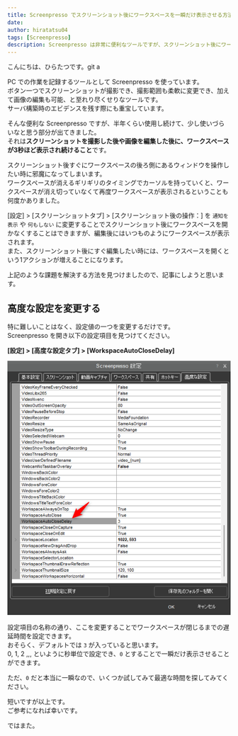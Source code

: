 ```yaml
---
title: Screenpresso でスクリーンショット後にワークスペースを一瞬だけ表示させる方法
date: 
author: hiratatsu04
tags: [Screenpresso]
description: Screenpresso は非常に便利なツールですが、スクリーンショット後にワークスペースが邪魔になってしまうときがあります。この記事ではワークスペースを一瞬だけ表示させる方法について記載します。
---
```


こんにちは、ひらたつです。git a

PC での作業を記録するツールとして Screenpresso を使っています。  
ボタン一つでスクリーンショットが撮影でき、撮影範囲も柔軟に変更でき、加えて画像の編集も可能、と至れり尽くせりなツールです。  
サーバ構築時のエビデンスを残す際にも重宝しています。  

そんな便利な Screenpresso ですが、半年くらい使用し続けて、少し使いづらいなと思う部分が出てきました。  
それは**スクリーンショットを撮影した後や画像を編集した後に、ワークスペースが3秒ほど表示され続けること**です。

スクリーンショット後すぐにワークスペースの後ろ側にあるウィンドウを操作したい時に邪魔になってしまいます。  
ワークスペースが消えるギリギリのタイミングでカーソルを持っていくと、ワークスペースが消え切っていなくて再度ワークスペースが表示されるということも何度かありました。

[設定] > [スクリーンショットタブ] > [スクリーンショット後の操作：] を `通知を表示` や `何もしない` に変更することでスクリーンショット後にワークスペースを開かなくすることはできますが、編集後にはいつものようにワークスペースが表示されます。  
また、スクリーンショット後にすぐ編集したい時には、ワークスペースを開くという1アクションが増えることになります。

上記のような課題を解決する方法を見つけましたので、記事にしようと思います。

## 高度な設定を変更する

特に難しいことはなく、設定値の一つを変更するだけです。  
Screenpresso を開き以下の設定項目を見つけてください。  

**[設定] > [高度な設定タブ] > [WorkspaceAutoCloseDelay]**

![高度な設定](images/workspaceautoclosedelay.png)

設定項目の名称の通り、ここを変更することでワークスペースが閉じるまでの遅延時間を設定できます。  
おそらく、デフォルトでは `3` が入っていると思います。  
0, 1, 2 ,,, といように秒単位で設定でき、`0` とすることで一瞬だけ表示させることができます。

ただ、`0` だと本当に一瞬なので、いくつか試してみて最適な時間を探してみてください。

短いですが以上です。  
ご参考になれば幸いです。

ではまた。

